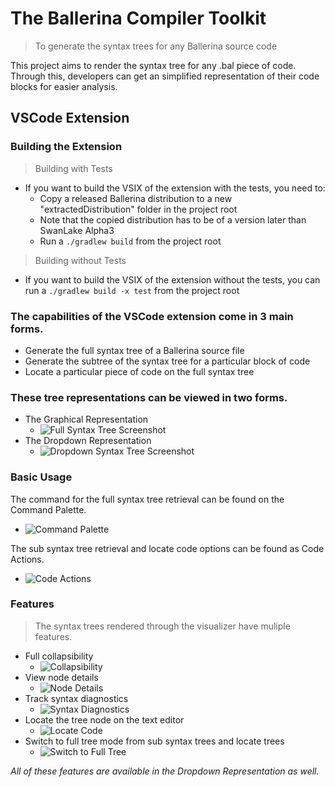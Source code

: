 # The Ballerina Compiler Toolkit

> To generate the syntax trees for any Ballerina source code

This project aims to render the syntax tree for any .bal piece of code.
Through this, developers can get an simplified representation of their code blocks for easier analysis.

## VSCode Extension

### Building the Extension
> Building with Tests
* If you want to build the VSIX of the extension with the tests, you need to:
    - Copy a released Ballerina distribution to a new "extractedDistribution" folder in the project root
    - Note that the copied distribution has to be of a version later than SwanLake Alpha3
    - Run a ```./gradlew build``` from the project root

> Building without Tests
* If you want to build the VSIX of the extension without the tests, you can run a ```./gradlew build -x test``` from the project root

### The capabilities of the VSCode extension come in 3 main forms.
* Generate the full syntax tree of a Ballerina source file    
* Generate the subtree of the syntax tree for a particular block of code
* Locate a particular piece of code on the full syntax tree

### These tree representations can be viewed in two forms.
* The Graphical Representation
    - ![Full Syntax Tree Screenshot](docs/GraphicalTree.png)
* The Dropdown Representation
    - ![Dropdown Syntax Tree Screenshot](docs/DropdownTree.png)

### Basic Usage

The command for the full syntax tree retrieval can be found on the Command Palette.
- ![Command Palette](docs/CommandPalette.gif)

The sub syntax tree retrieval and locate code options can be found as Code Actions.
- ![Code Actions](docs/CodeActions.gif)

### Features
> The syntax trees rendered through the visualizer have muliple features.
* Full collapsibility
    - ![Collapsibility](docs/Collapsible.gif)
* View node details
    - ![Node Details](docs/NodeDetails.gif)
* Track syntax diagnostics
    - ![Syntax Diagnostics](docs/Diagnostics.gif)
* Locate the tree node on the text editor
    - ![Locate Code](docs/LocateCode.gif)
* Switch to full tree mode from sub syntax trees and locate trees
    - ![Switch to Full Tree](docs/SwitchFullTree.gif)    

*All of these features are available in the Dropdown Representation as well.*

